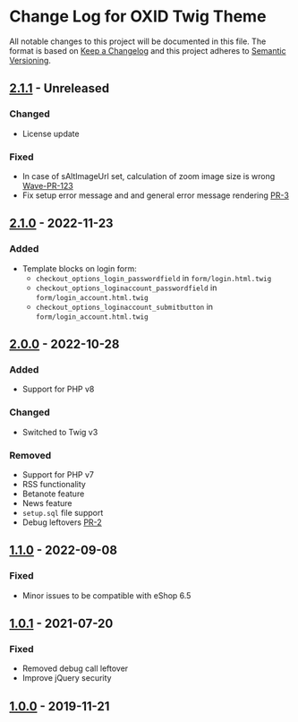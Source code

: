 # Change Log for OXID Twig Theme

All notable changes to this project will be documented in this file.
The format is based on [Keep a Changelog](http://keepachangelog.com/)
and this project adheres to [Semantic Versioning](http://semver.org/).

## [2.1.1] - Unreleased

### Changed
- License update

### Fixed
- In case of sAltImageUrl set, calculation of zoom image size is wrong [Wave-PR-123](https://github.com/OXID-eSales/wave-theme/pull/123)
- Fix setup error message and and general error message rendering [PR-3](https://github.com/OXID-eSales/twig-theme/pull/3)

## [2.1.0] - 2022-11-23

### Added
- Template blocks on login form:
    - `checkout_options_login_passwordfield` in `form/login.html.twig`
    - `checkout_options_loginaccount_passwordfield` in `form/login_account.html.twig`
    - `checkout_options_loginaccount_submitbutton` in `form/login_account.html.twig`

## [2.0.0] - 2022-10-28

### Added
- Support for PHP v8

### Changed
- Switched to Twig v3

### Removed
- Support for PHP v7
- RSS functionality
- Betanote feature
- News feature
- `setup.sql` file support
- Debug leftovers [PR-2](https://github.com/OXID-eSales/twig-theme/pull/2)

## [1.1.0] - 2022-09-08

### Fixed
- Minor issues to be compatible with eShop 6.5

## [1.0.1] - 2021-07-20

### Fixed
- Removed debug call leftover
- Improve jQuery security

## [1.0.0] - 2019-11-21

[2.1.1]: https://github.com/OXID-eSales/twig-theme/compare/v2.1.0...b-7.0.x
[2.1.0]: https://github.com/OXID-eSales/twig-theme/compare/v2.0.0...v2.1.0
[2.0.0]: https://github.com/OXID-eSales/twig-theme/compare/v1.1.0...v2.0.0
[1.1.0]: https://github.com/OXID-eSales/twig-theme/compare/v1.0.1...v1.1.0
[1.0.1]: https://github.com/OXID-eSales/twig-theme/compare/v1.0.0...v1.0.1
[1.0.0]: https://github.com/OXID-eSales/twig-theme/releases/tag/v1.0.0
